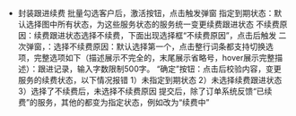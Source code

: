 - 封装跟进续费
批量勾选客户后，激活按钮，点击触发弹窗
指定到期状态：默认选择图中所有状态，为这些服务状态的服务统一变更续费跟进状态
不续费原因：续费跟进状态选择不续费，下面出现选择框“不续费原因”，点击后触发
二次弹窗，：选择不续费原因：默认选择第一个，点击整行词条都支持切换选项，完整选项如下（描述展示不完全的，末尾展示省略号，hover展示完整描述）：跟进记录，输入字数限制500字。
“确定”按钮：点击后校验内容，变更服务的续费状态，以下情况报错
1）未指定到期状态
2）未选择续费跟进状态
3）选择了不续费后，未选择不续费原因
提交后，除了订单系统反馈“已续费”的服务，其他的都变为指定状态，例如改为“续费中”
